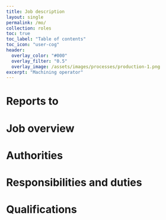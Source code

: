 ```yaml
---
title: Job description
layout: single
permalink: /mo/
collection: roles
toc: true
toc_label: "Table of contents"
toc_icon: "user-cog"
header:
  overlay_color: "#000"
  overlay_filter: "0.5"
  overlay_image: /assets/images/processes/production-1.png
excerpt: "Machining operator"
---
```

# Reports to

# Job overview

# Authorities

# Responsibilities and duties

# Qualifications
